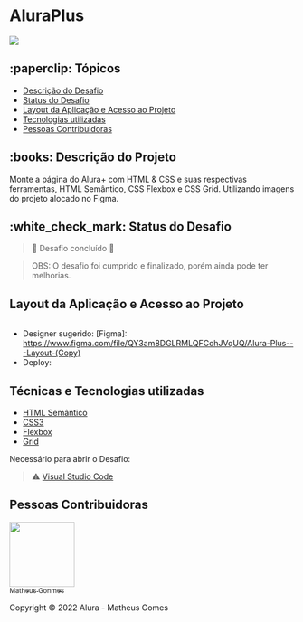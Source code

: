 <h1> AluraPlus </h1> 

<img src="https://camo.githubusercontent.com/459f141bd5e24c179a0e2dd49691e290ed5c5d4b4cb97767daee7cfaf6e31121/687474703a2f2f696d672e736869656c64732e696f2f7374617469632f76313f6c6162656c3d535441545553266d6573736167653d434f4e434c5549444f26636f6c6f723d475245454e267374796c653d666f722d7468652d6261646765"> 

<h2> :paperclip: Tópicos </h2>

* [Descrição do Desafio](#descricao-do-desafio)
* [Status do Desafio](#status-do-desafio)
* [Layout da Aplicação e Acesso ao Projeto](#layout-da-aplicacao)
* [Tecnologias utilizadas](#tecnologias-utilizadas)
* [Pessoas Contribuidoras](#pessoas-contribuidoras)


<h2><a src="#descricao-do-desafio"> :books: Descrição do Projeto </a></h2>

<p>Monte a página do Alura+ com HTML & CSS e suas respectivas ferramentas, HTML Semântico, CSS Flexbox e CSS Grid. Utilizando imagens do projeto alocado no Figma.</p>

<h2><a src="#status-do-desafio"> :white_check_mark: Status do Desafio </a></h2>

> :construction: Desafio concluído :construction:

>OBS: O desafio foi cumprido e finalizado, porém ainda pode ter melhorias.

<h2><a src="#layout-da-aplicacao"> Layout da Aplicação e Acesso ao Projeto </a></h2>

<img scr="" alt="">

- Designer sugerido: [Figma]: https://www.figma.com/file/QY3am8DGLRMLQFCohJVqUQ/Alura-Plus---Layout-(Copy)
- Deploy: 

<h2><a src="#tecnologias-utilizadas"> Técnicas e Tecnologias utilizadas </a></h2>

* [HTML Semântico](https://developer.mozilla.org/pt-BR/docs/Web/HTML/Element#elementos_básicos)
* [CSS3](https://developer.mozilla.org/pt-BR/docs/Web/CSS)
* [Flexbox](https://developer.mozilla.org/pt-BR/docs/Web/CSS/CSS_Flexible_Box_Layout/Basic_Concepts_of_Flexbox)
* [Grid](https://developer.mozilla.org/pt-BR/docs/Web/CSS/grid)

Necessário para abrir o Desafio:
 > ⚠️ [Visual Studio Code](https://code.visualstudio.com/download)
 
 <h2><a src="#pessoas-contribuidoras">Pessoas Contribuidoras</a></h2>

[<img src="https://avatars.githubusercontent.com/u/69000335?s=400&u=82b736f752c03d8dfa4facd6e5888fc2a6dedb94&v=4" width=115><br> <sub>Matheus Gonmes</sub>](https://github.com/Matchiga)

Copyright ©️ 2022 Alura - Matheus Gomes
